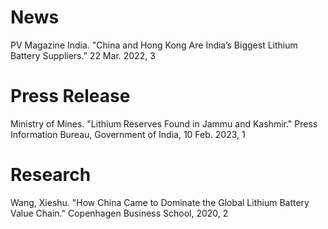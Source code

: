 # News

PV Magazine India. "China and Hong Kong Are India’s Biggest Lithium Battery Suppliers." 22 Mar. 2022, 3 

# Press Release 

Ministry of Mines. "Lithium Reserves Found in Jammu and Kashmir." Press Information Bureau, Government of India, 10 Feb. 2023, 1 

# Research 

Wang, Xieshu. "How China Came to Dominate the Global Lithium Battery Value Chain." Copenhagen Business School, 2020, 2 
